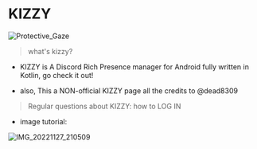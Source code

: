 # KIZZY
![Protective_Gaze](https://user-images.githubusercontent.com/117464679/204165951-ad35cf10-687e-4f00-a898-82aa51c2238a.png)

> what's kizzy? 
 * KIZZY is A Discord Rich Presence manager for Android fully written in Kotlin, go check it out! 

+ also, This a NON-official KIZZY page all the credits to @dead8309

> Regular questions about KIZZY:
 > how to LOG IN
* image tutorial:

![IMG_20221127_210509](https://user-images.githubusercontent.com/117464679/204167166-33b61cf5-62b0-437a-ac79-de955a9008d2.jpg)

